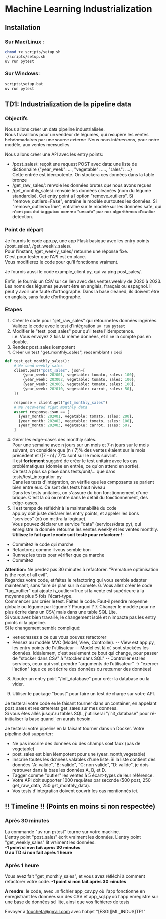 # Machine Learning Industrialization

## Installation

### Sur Mac/Linux :
```bash
chmod +x scripts/setup.sh
./scripts/setup.sh
uv run pytest
```

### Sur Windows:
```bash
scripts\setup.bat
uv run pytest
```

## TD1: Industrialization de la pipeline data


### Objectifs

Nous allons créer un data pipeline industrialisée. <br/>
Nous travaillons pour un vendeur de légumes, qui récupère les ventes hebdomadaires par une source externe. Nous nous intéressons, pour notre modèle, aux ventes mensuelles.

Nous allons créer une API avec les entry points:
- /post_sales/: reçoit une request POST avec data: une liste de dictionnaire {"year_week": ..., "vegetable": ...., "sales": ....} <br/>
Cette entrée est idempotente. On stockera ces données dans la table bronze
- /get_raw_sales/: renvoie les données brutes que nous avons reçues
- /get_monthly_sales/: renvoie les données cleanées (nom du légume standardisé. Cet entry point a l'option "remove_outliers". Si "remove_outliers=False", entraîne le modèle sur toutes les données. Si "remove_outliers=True", entraîne sur le modèle sur les données safe, qui n'ont pas été tagguées comme "unsafe" par nos algorithmes d'outlier detection.

### Point de départ

Je fournis le code app.py, une app Flask basique avec les entry points /post_sales/, /get_weekly_sales/. <br/>
Pour l'instant, /get_weekly_sales/ retourne une réponse fixe. <br/>
C'est pour tester que l'API est en place.<br/>
Vous modifierez le code pour qu'il fonctionne vraiment.

Je fournis aussi le code example_client.py, qui va ping post_sales/.

Enfin, je fournis [un CSV sur ce lien](https://drive.google.com/file/d/1WJPZQEijYsfTga6il8Ls3pgjdsGhCrq0/view?usp=sharing) avec des ventes weekly de 2020 à 2023. Les noms des légumes peuvent être en anglais, français ou espagnol. Il peut y avoir une faute d'orthographe. Dans la base cleaned, ils doivent être en anglais, sans faute d'orthographe.

### Etapes 

1. Créer le code pour "get_raw_sales" qui retourne les données ingérées. Validez le code avec le test d'intégration ```uv run pytest```
2. Modifier le "test_post_sales" pour qu'il teste l'idempotence. <br/>
i.e. Vous envoyez 2 fois la même données, et il ne la compte pas en double.
3. Rendez post_sales idempotent
4. Créer un test "get_monthly_sales", ressemblant à ceci
```python
def test_get_monthly_sales():
    # We send weekly sales
    client.post("post_sales", json=[
        {year_week: 202001, vegetable: tomato, sales: 100},
        {year_week: 202002, vegetable: tomato, sales: 100},
        {year_week: 202006, vegetable: tomato, sales: 100},
        {year_week: 202010, vegetable: carrot, sales: 50},
    ])

    response = client.get("get_monthly_sales")
    # We recovered right monthly data
    assert response.json == [
      {year_month: 202001, vegetable: tomato, sales: 200},
      {year_month: 202002, vegetable: tomato, sales: 100},
      {year_month: 202003, vegetable: carrot, sales: 50},
    ]
```

4. Gérer les edge-cases des monthly sales. <br/>
Pour une semaine avec n jours sur un mois et 7-n jours sur le mois suivant, on considère que (n / 7)% des ventes étaient sur le mois précédent et ((7 - n) / 7)% sont sur le mois suivant.<br/>
Il est **fortement** suggéré de créer le test unitaire avec les cas problématiques (donnée en entrée, ce qu'on attend en sortie). <br/>
Ce test a plus sa place dans tests/unit/... que dans tests/test_integration.py<br/>
Dans les tests d'intégration, on vérifie que les composants se parlent bien entre eux. Ce sont des tests haut niveau<br/>
Dans les tests unitaires, on s'assure du bon fonctionnement d'une brique. C'est là où on rentre dans le détail du fonctionnement, des edge-cases.
5. Il est temps de réfléchir à la maintenabilité du code<br/>
app.py doit juste déclarer les entry points, et appeler les bons "services" (où on mettra la logique). <br/>
Vous pouvez déclarer un service "data" (services/data.py), qui enregistre la donnée, retourne les ventes weekly et les ventes monthly. <br/>
**Utilisez le fait que le code soit testé pour refactorer !**:
- Commitez le code qui marche
- Refactorez comme il vous semble bon
- Runnez les tests pour vérifier que ça marche
- Commitez

**Attention:** Ne perdez pas 30 minutes à refactorer. "Premature optimisation is the root of all evil".<br/>
Regardez votre code, et faites le refactoring qui vous semble adapter maintenant, sans faire de plan sur la comète.
6. Vous allez créer le code "tag_outlier" qui ajoute is_outlier=True si la vente est supérieure à la moyenne plus 5 fois l'écart-type. <br/>
Commencer par créer le test.
Faites le code.
Faut-il prendre moyenne globale ou légume par légume ? Pourquoi ?
7. Changer le modèle pour ne plus écrire dans un CSV, mais dans une table SQL Lite.<br/>
Si vous avez bien travaillé, le changement isolé et n'impacte pas les entry points ni la pipeline.<br/>
Si le changement semble compliqué:
- Réfléchissez à ce que vous pouvez refactorer
- Pensez au modèle MVC (Model, View, Controller).
-- View est app.py, les entry points de l'utilisateur
-- Model est là où sont stockées les données. Idéalement, c'est seulement ce bout qui change, pour passer de "stocker dans CSV" à "stocker dans SQL"
-- Controller est les services, ceux qui vont prendre "arguments de l'utilisateur" -> "exercer l'action" (que ce soit écrire des données ou retourner des données)

8. Ajouter un entry point "/init_database" pour créer la database ou la vider. <br/>

9. Utiliser le package "locust" pour faire un test de charge sur votre API.

Je testerai votre code en le faisant tourner dans un container, en appelant post_sales et les différents get_sales sur mes données. <br/>
Si vous êtes allés jusqu'au tables SQL, j'utiliserai "/init_database" pour ré-initialiser la base quand j'en aurais besoin.

Je testerai votre pipeline en la faisant tourner dans un Docker. Votre pipeline doit supporter:
- Ne pas inscrire des données où des champs sont faux (pas de vegetable)
- post_sales est bien idempotent pour une (year_month,vegetable)
- Inscrire toutes les données valables d'une liste. Si la liste contient des données "A: valide", "B: valide", "C: non valide", "D: valide", je dois retrouver dans la base les données A, B, et D.
- Tagger comme "outlier" les ventes à 5 écart-types de leur référence.
- Votre API doit supporter 1000 requêtes par seconde (500 post, 250 get_raw_data, 250 get_monthly_data).
- Vos tests d'intégration doivent couvrir les cas mentionnés ici.

## !! Timeline !! (**Points en moins si non respectée**)

### Après 30 minutes

La commande "uv run pytest" tourne sur votre machine. <br/>
L'entry point "post_sales" écrit vraiment les données.
L'entry point "get_weekly_sales" lit vraiment les données.<br/>
**-1 point si non fait après 30 minutes**<br/>
**0 au TD si non fait après 1 heure**

### Après 1 heure

Vous avez fait "get_monthly_sales", et vous avez réfléchi à comment refactorer votre code.
**-1 point si non fait après 30 minutes**

**A rendre**: le code, avec un fichier app_csv.py où l'app fonctionne en enregistrant les données sur des CSV et app_sql.py où l'app enregistre sur une base de données sql lite, ainsi que vos fichieres de tests<br/>

Envoyer à foucheta@gmail.com avec l'objet "[ESGI][ML_INDUS]TP1"

